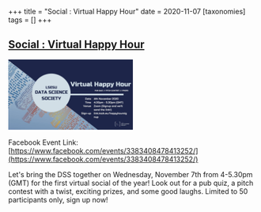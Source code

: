 +++
title = "Social : Virtual Happy Hour"
date = 2020-11-07
[taxonomies]
tags = []
+++

## [Social : Virtual Happy Hour](https://www.facebook.com/events/3383408478413252/)

<img src = "/2020/event-banners/social.jpg" height=20% width=50%> 

Facebook Event Link: [https://www.facebook.com/events/3383408478413252/](https://www.facebook.com/events/3383408478413252/)

Let's bring the DSS together on Wednesday, November 7th from 4-5.30pm (GMT) for the first virtual social of the year! Look out for a pub quiz, a pitch contest with a twist, exciting prizes, and some good laughs. Limited to 50 participants only, sign up now!